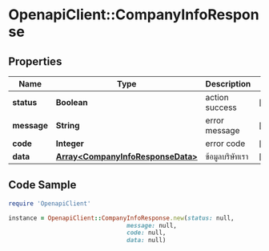 # OpenapiClient::CompanyInfoResponse

## Properties

Name | Type | Description | Notes
------------ | ------------- | ------------- | -------------
**status** | **Boolean** | action success | [optional] 
**message** | **String** | error message | [optional] 
**code** | **Integer** | error code | [optional] 
**data** | [**Array&lt;CompanyInfoResponseData&gt;**](CompanyInfoResponseData.md) | ข้อมูลบริษัทเรา | [optional] 

## Code Sample

```ruby
require 'OpenapiClient'

instance = OpenapiClient::CompanyInfoResponse.new(status: null,
                                 message: null,
                                 code: null,
                                 data: null)
```


